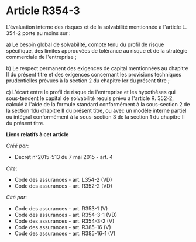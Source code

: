 # Article R354-3

L'évaluation interne des risques et de la solvabilité mentionnée à l'article L. 354-2 porte au moins sur : 

a) Le besoin global de solvabilité, compte tenu du profil de risque spécifique, des limites approuvées de tolérance au risque
et de la stratégie commerciale de l'entreprise ; 

b) Le respect permanent des exigences de capital mentionnées au chapitre II du présent titre et des exigences concernant les
provisions techniques prudentielles prévues à la section 2 du chapitre Ier du présent titre ; 

c) L'écart entre le profil de risque de l'entreprise et les hypothèses qui sous-tendent le capital de solvabilité requis
prévu à l'article R. 352-2, calculé à l'aide de la formule standard conformément à la sous-section 2 de la section 1du
chapitre II du présent titre, ou avec un modèle interne partiel ou intégral conformément à la sous-section 3 de la section 1
du chapitre II du présent titre.

**Liens relatifs à cet article**

_Créé par_:

  - Décret n°2015-513 du 7 mai 2015 - art. 4

_Cite_:

  - Code des assurances - art. L354-2 (VD)
  - Code des assurances - art. R352-2 (VD)

_Cité par_:

  - Code des assurances - art. R353-1 (V)
  - Code des assurances - art. R354-3-1 (VD)
  - Code des assurances - art. R354-3-2 (V)
  - Code des assurances - art. R385-16 (V)
  - Code des assurances - art. R385-16-1 (V)
